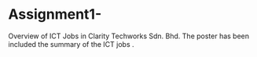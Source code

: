 # Assignment1-
 Overview of ICT Jobs in Clarity Techworks Sdn. Bhd. The poster has been included the summary of the ICT jobs .
